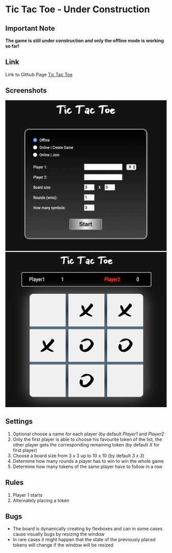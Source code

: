 # Tic Tac Toe - Under Construction

## Important Note
**The game is still under construction and only the offline mode is working so far!**

## Link
Link to Github Page [Tic Tac Toe](https://androi7.github.io/tic-tac-toe/)

## Screenshots
![Game settings!](images/settings.png)
![Game in process!](images/game.png)

## Settings
1. Optional choose a name for each player (by default *Player1* and *Player2*
2. Only the first player is able to choose his favourite token of the list, the other player gets the corresponding remaining token (by default *X* for first player)
3. Choose a board size from 3 x 3 up to 10 x 10 (by default *3 x 3*)
4. Determine how many rounds a player has to win to win the whole game
5. Determine how many tokens of the same player have to follow in a row

## Rules
1. Player 1 starts
2. Alternately placing a token

## Bugs
- The board is dynamically creating by flexboxes and can in some cases cause visually bugs by resizing the window
- In rare cases it might happen that the state of the previously placed tokens will change if the window will be resized
